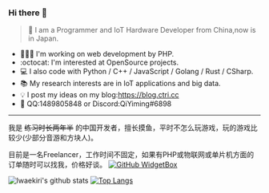 ### Hi there :wave:
> :boy: I am a Programmer and IoT Hardware Developer from China,now is in Japan.

- 👨🏻‍💻 I'm working on web development by PHP.
- :octocat: I'm interested at OpenSource projects.
- :computer: I also code with Python / C++ / JavaScript / Golang / Rust / CSharp.
- :books: My research interests are in IoT applications and big data.
- :bulb: I post my ideas on my blog:<a href="https://blog.ctri.cc/">https://blog.ctri.cc</a>
- :speech_balloon: QQ:1489805848 or Discord:QiYiming#6898

---

我是 <s>练习时长两年半</s> 的中国开发者，擅长摸鱼，平时不怎么玩游戏，玩的游戏比较少(少部分音游和方块人)。

目前是一名Freelancer，工作时间不固定，如果有PHP或物联网或单片机方面的订单随时可以找我，价格好谈。
[![GitHub WidgetBox](https://github-widgetbox.vercel.app/api/skills?languages=js,php,python,html,css,c,cpp,csharp,rust,go,bash,xml,json,yaml,mysql,powershell,x86,arm,markdown)](https://github.com/Jurredr/github-widgetbox)

![Iwaekiri's github stats](https://github-readme-stats.vercel.app/api?username=Iwaekiri&show_icons=true&hide_border=true)
[![Top Langs](https://github-readme-stats.vercel.app/api/top-langs/?username=Iwaekiri&layout=compact)](https://github.com/anuraghazra/github-readme-stats)
